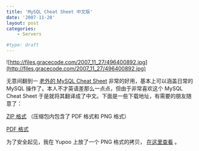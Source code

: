 ```yaml
---
title: 'MySQL Cheat Sheet 中文版'
date: '2007-11-28'
layout: post
categories:
    - Servers

#type: draft
---
```


![http://files.gracecode.com/2007_11_27/496400892.jpg](http://files.gracecode.com/2007_11_27/496400892.jpg)

无意间翻到一 [老外的 MySQL Cheat Sheet](http://www.ilovejackdaniels.com/cheat-sheets/mysql-cheat-sheet/) 非常的好用，基本上可以涵盖日常的 MySQL 操作了。本人不才英语差那么一点点，但由于非常喜欢这个 MySQL Cheat Sheet 于是就将其翻译成了中文。下面是一些下载地址，有需要的朋友随意了：

 [ZIP 格式](http://files.gracecode.com/2007_11_28/1196228319.zip) （压缩包内包含了 PDF 格式和 PNG 格式）

 [PDF 格式](http://files.gracecode.com/2007_11_28/1196228303.pdf) 

为了安全起见，我在 Yupoo 上放了一个 PNG 格式的拷贝， [在这里查看](http://www.yupoo.com/photos/view?id=ff8080811664ff3a01167f8a45131726) 。
